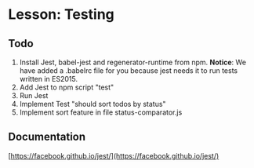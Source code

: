 # Lesson: Testing
## Todo
1. Install Jest, babel-jest and regenerator-runtime from npm. __Notice__: We have added a .babelrc file for 
you because jest needs it to run tests written in ES2015.
1. Add Jest to npm script "test"
1. Run Jest
1. Implement Test "should sort todos by status"
1. Implement sort feature in file status-comparator.js


## Documentation
[https://facebook.github.io/jest/](https://facebook.github.io/jest/)
